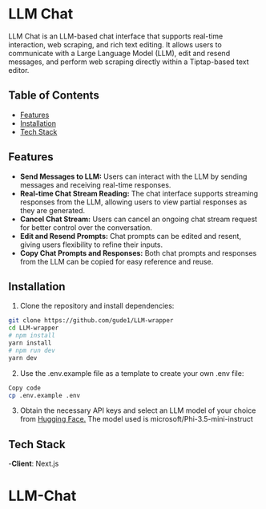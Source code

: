 # LLM Chat

LLM Chat is an LLM-based chat interface that supports real-time interaction, web scraping, and rich text editing. It allows users to communicate with a Large Language Model (LLM), edit and resend messages, and perform web scraping directly within a Tiptap-based text editor.

## Table of Contents

- [Features](#features)
- [Installation](#installation)
- [Tech Stack](#tech-stack)

## Features

- **Send Messages to LLM:** Users can interact with the LLM by sending messages and receiving real-time responses.
- **Real-time Chat Stream Reading:** The chat interface supports streaming responses from the LLM, allowing users to view partial responses as they are generated.
- **Cancel Chat Stream:** Users can cancel an ongoing chat stream request for better control over the conversation.
- **Edit and Resend Prompts:** Chat prompts can be edited and resent, giving users flexibility to refine their inputs.
- **Copy Chat Prompts and Responses:** Both chat prompts and responses from the LLM can be copied for easy reference and reuse.

## Installation

1. Clone the repository and install dependencies:

```bash
git clone https://github.com/gude1/LLM-wrapper
cd LLM-wrapper
# npm install
yarn install
# npm run dev
yarn dev
```

2. Use the .env.example file as a template to create your own .env file:

```bash
Copy code
cp .env.example .env
```

3. Obtain the necessary API keys and select an LLM model of your choice from [Hugging Face.](https://huggingface.co/microsoft/Phi-3.5-mini-instruct)
   The model used is microsoft/Phi-3.5-mini-instruct

## Tech Stack

-**Client**: Next.js

# LLM-Chat
